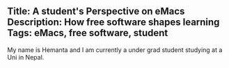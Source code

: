 Title: A student's Perspective on eMacs
Description: How free software shapes learning
Tags: eMacs, free software, student
------------------------------------
My name is Hemanta and I am currently a under grad student studying at a Uni in Nepal.
